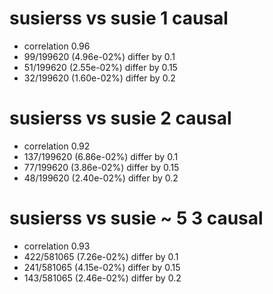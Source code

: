 # susierss vs susie  1 causal

- correlation 0.96
- 99/199620 (4.96e-02%) differ by 0.1
- 51/199620 (2.55e-02%) differ by 0.15
- 32/199620 (1.60e-02%) differ by 0.2


# susierss vs susie  2 causal

- correlation 0.92
- 137/199620 (6.86e-02%) differ by 0.1
- 77/199620 (3.86e-02%) differ by 0.15
- 48/199620 (2.40e-02%) differ by 0.2


# susierss vs susie  ~ 5 3 causal

- correlation 0.93
- 422/581065 (7.26e-02%) differ by 0.1
- 241/581065 (4.15e-02%) differ by 0.15
- 143/581065 (2.46e-02%) differ by 0.2


